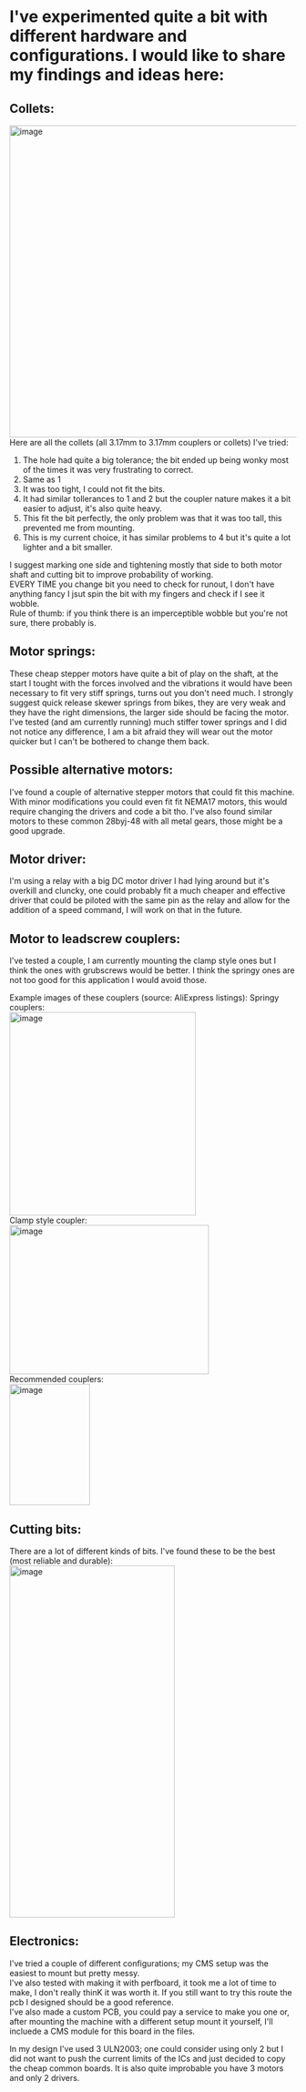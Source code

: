 # I've experimented quite a bit with different hardware and configurations. I would like to share my findings and ideas here:

## Collets:  
<img width="1268" height="548" alt="image" src="https://github.com/user-attachments/assets/e0739cb0-1c7c-43a8-bf17-a19937fa7738" />  
Here are all the collets (all 3.17mm to 3.17mm couplers or collets) I've tried:  

1. The hole had quite a big tolerance; the bit ended up being wonky most of the times it was very frustrating to correct.  
2. Same as 1  
3. It was too tight, I could not fit the bits.  
4. It had similar tollerances to 1 and 2 but the coupler nature makes it a bit easier to adjust, it's also quite heavy.  
5. This fit the bit perfectly, the only problem was that it was too tall, this prevented me from mounting.   
6. This is my current choice, it has similar problems to 4 but it's quite a lot lighter and a bit smaller.

I suggest marking one side and tightening mostly that side to both motor shaft and cutting bit to improve probability of working.  
EVERY TIME you change bit you need to check for runout, I don't have anything fancy I jsut spin the bit with my fingers and check if I see it wobble.   
Rule of thumb: if you think there is an imperceptible wobble but you're not sure, there probably is.  

## Motor springs:
These cheap stepper motors have quite a bit of play on the shaft, at the start I tought with the forces involved and the vibrations it would have been necessary to fit very stiff springs, turns out you don't need much.
I strongly suggest quick release skewer springs from bikes, they are very weak and they have the right dimensions, the larger side should be facing the motor. I've tested (and am currently running) much stiffer tower springs
and I did not notice any difference, I am a bit afraid they will wear out the motor quicker but I can't be bothered to change them back.  

## Possible alternative motors:
I've found a couple of alternative stepper motors that could fit this machine. With minor modifications you could even fit fit NEMA17 motors, this would require changing the drivers and code a bit tho. 
I've also found similar motors to these common 28byj-48 with all metal gears, those might be a good upgrade.

## Motor driver:
I'm using a relay with a big DC motor driver I had lying around but it's overkill and cluncky, one could probably fit a much cheaper and effective driver that could be piloted with the same pin as the relay and allow 
for the addition of a speed command, I will work on that in the future.

## Motor to leadscrew couplers:
I've tested a couple, I am currently mounting the clamp style ones but I think the ones with grubscrews would be better. I think the springy ones are not too good for this application I would avoid those. 

Example images of these couplers (source: AliExpress listings):
Springy couplers:  
<img width="327" height="357" alt="image" src="https://github.com/user-attachments/assets/a3d7c423-69aa-4aca-a680-8c9c03c1ebd0" />   
Clamp style coupler:  
<img width="350" height="262" alt="image" src="https://github.com/user-attachments/assets/b94d1003-45ec-4d18-9507-041596ff6196" />  
Recommended couplers:  
<img width="141" height="213" alt="image" src="https://github.com/user-attachments/assets/47ff873c-ac91-49c8-b371-64576c9fe848" />  


## Cutting bits:
There are a lot of different kinds of bits. I've found these to be the best (most reliable and durable):  
<img width="290" height="618" alt="image" src="https://github.com/user-attachments/assets/4f4e076d-0eb6-45f9-b9f0-b49677733c86" />


## Electronics:
I've tried a couple of different configurations; my CMS setup was the easiest to mount but pretty messy.  
I've also tested with making it with perfboard, it took me a lot of time to make, I don't really thinK it was worth it. If you still want to try this route the pcb I designed should be a good reference.  
I've also made a custom PCB, you could pay a service to make you one or, after mounting the machine with a different setup mount it yourself, I'll incluede a CMS module for this board in the files.  

In my design I've used 3 ULN2003; one could consider using only 2 but I did not want to push the current limits of the ICs and just decided to copy the cheap common boards. It is also quite improbable you have 3 motors and only 2 drivers.
